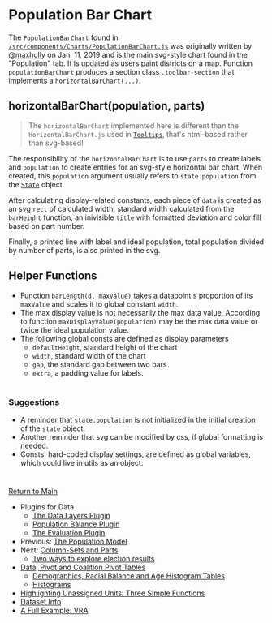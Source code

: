 # Population Bar Chart

The `PopulationBarChart` found in 
[`/src/components/Charts/PopulationBarChart.js`]
was originally written by [@maxhully] on Jan. 11, 2019 and is the main
svg-style chart found in the "Population" tab. It is updated as users
paint districts on a map. Function `populationBarChart` produces a
section class `.toolbar-section` that implements a
`horizontalBarChart(...)`.

## horizontalBarChart(population, parts)

> The `horizontalBarChart` implemented here is different than the
`HorizontalBarChart.js` used in [`Tooltips`], that's html-based rather
than svg-based! 

The responsibility of the `horizontalBarChart` is to use `parts` to
create labels and `population` to create entries for an svg-style
horizontal bar chart. When created, this `population` argument usually
refers to `state.population` from the [`State`] object.

After calculating display-related constants, each piece of `data` is
created as an svg `rect` of calculated width, standard width calculated
from the `barHeight` function, an inivisible `title` with formatted
deviation and color fill based on part number. 

Finally, a printed line with label and ideal population, total
population divided by number of parts, is also printed in the svg. 

## Helper Functions

- Function `barLength(d, maxValue)` takes a datapoint's proportion of
its `maxValue` and scales it to global constant `width`. 
- The max display value is not necessarily the max data value. According
to function `maxDisplayValue(population)` may be the max data value or
twice the ideal population value. 
- The following global consts are defined as display parameters
   - `defaultHeight`, standard height of the chart
   - `width`, standard width of the chart
   - `gap`, the standard gap between two bars
   - `extra`, a padding value for labels.

# # 

### Suggestions

- A reminder that `state.population` is not initialized in the initial
creation of the `state` object.
- Another reminder that svg can be modified by css, if global formatting 
is needed.
- Consts, hard-coded display settings, are defined as global variables,
which could live in utils as an object.

# #

[Return to Main](../README.md)
- Plugins for Data
  - [The Data Layers Plugin](../06charts/datalayersplugin.md)
  - [Population Balance Plugin](../06charts/popbalanceplugin.md)
  - [The Evaluation Plugin](../06charts/evaluationplugin.md)
- Previous: [The Population Model](../06charts/population.md)
- Next: [Column-Sets and Parts](./06charts/columnsetsparts.md)
  - [Two ways to explore election results](../06charts/electionresults.md)
- [Data, Pivot and Coalition Pivot Tables](../06charts/datatable.md)
  - [Demographics, Racial Balance and Age Histogram Tables](../06charts/demographicstable.md)
  - [Histograms](../06charts/histogram.md)
- [Highlighting Unassigned Units: Three Simple Functions](../06charts/higlightunassigned.md)
- [Dataset Info](../06charts/datasetinfo.md)
- [A Full Example: VRA](../06charts/vra.md)

[@maxhully]: http://github.com/maxhully

[`State`]: ../01contextplan/state.md
[`Tooltips`]: ../04drawing/tooltip.md

[`/src/components/Charts/PopulationBarChart.js`]: ../../src/components/Charts/PopulationBarChart.js